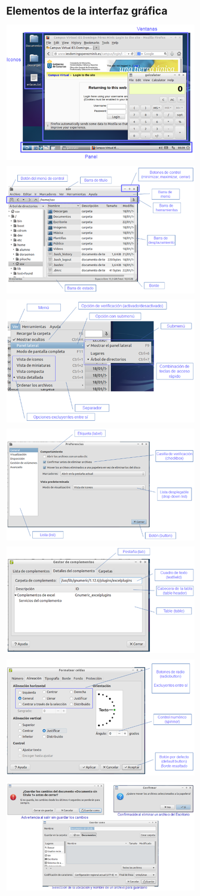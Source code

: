 # Elementos de la interfaz gráfica

![](imagenes/gui-componentes0.png)

![](imagenes/gui-componentes1.png)

![](imagenes/gui-componentes2.png)

![](imagenes/gui-componentes3.png)

![](imagenes/gui-componentes4.png)

![](imagenes/gui-componentes5.png)

![](imagenes/gui-componentes6.png)



